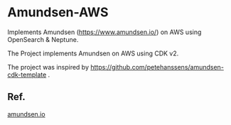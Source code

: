 # Amundsen-AWS

Implements Amundsen (https://www.amundsen.io/) on AWS using OpenSearch & Neptune.

The Project implements Amundsen on AWS using CDK v2.

The project was inspired by https://github.com/petehanssens/amundsen-cdk-template .

## Ref.

[amundsen.io](https://www.amundsen.io/)
